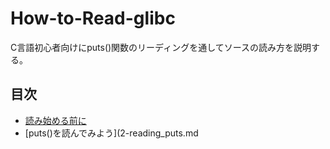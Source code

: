 # How-to-Read-glibc

C言語初心者向けにputs()関数のリーディングを通してソースの読み方を説明する。

## 目次

* [読み始める前に](1-introduction.md)
* [puts()を読んでみよう](2-reading_puts.md
